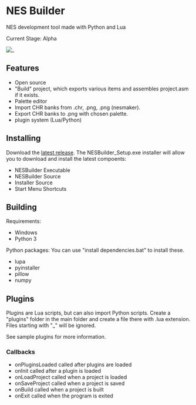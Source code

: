 # NES Builder
NES development tool made with Python and Lua

Current Stage: Alpha

![_](https://i.imgur.com/HyRHRub.png)

## Features ##
* Open source
* "Build" project, which exports various items and assembles project.asm if it exists.
* Palette editor
* Import CHR banks from .chr, .png, .png (nesmaker).
* Export CHR banks to .png with chosen palette.
* plugin system (Lua/Python)

## Installing ##
Download the [latest release](https://github.com/SpiderDave/NESBuilder/releases).
The NESBuilder_Setup.exe installer will allow you to download and install the latest compoents:
* NESBuilder Executable
* NESBuilder Source
* Installer Source
* Start Menu Shortcuts

## Building ##
Requirements:
* Windows
* Python 3

Python packages:
You can use "install dependencies.bat" to install these.
* lupa
* pyinstaller
* pillow
* numpy


## Plugins ##
Plugins are Lua scripts, but can also import Python scripts.
Create a "plugins" folder in the main folder and create a file there with 
.lua extension.  Files starting with "_" will be ignored.

See sample plugins for more information.

### Callbacks ###
* onPluginsLoaded
    called after plugins are loaded
* onInit
    called after a plugin is loaded
* onLoadProject
    called when a project is loaded
* onSaveProject
    called when a project is saved
* onBuild
    called when a project is built
* onExit
    called when the program is exited
